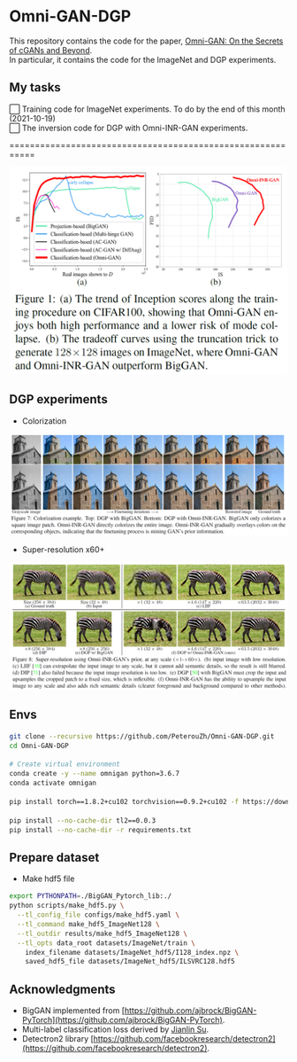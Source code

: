 # Omni-GAN-DGP


This repository contains the code for the paper, [Omni-GAN: On the Secrets of cGANs and Beyond](https://arxiv.org/abs/2011.13074). </br >
In particular, it contains the code for the ImageNet and DGP experiments.



## My tasks

⬜️ Training code for ImageNet experiments. To do by the end of this month (2021-10-19)  
⬜️ The inversion code for DGP with Omni-INR-GAN experiments.


===========================================================
<p float="left">
<img src=.github/truncation_curve.png width="600" />
</p>

## DGP experiments
- Colorization

<p float="left">
<img src=.github/colorization.png width="800" />
</p>

- Super-resolution x60+

<p float="left">
<img src=.github/SR60.png width="800" />
</p>

## Envs

```bash
git clone --recursive https://github.com/PeterouZh/Omni-GAN-DGP.git
cd Omni-GAN-DGP

# Create virtual environment
conda create -y --name omnigan python=3.6.7
conda activate omnigan

pip install torch==1.8.2+cu102 torchvision==0.9.2+cu102 -f https://download.pytorch.org/whl/lts/1.8/torch_lts.html

pip install --no-cache-dir tl2==0.0.3
pip install --no-cache-dir -r requirements.txt


```

## Prepare dataset

- Make hdf5 file
```bash
export PYTHONPATH=./BigGAN_Pytorch_lib:./
python scripts/make_hdf5.py \
  --tl_config_file configs/make_hdf5.yaml \
  --tl_command make_hdf5_ImageNet128 \
  --tl_outdir results/make_hdf5_ImageNet128 \
  --tl_opts data_root datasets/ImageNet/train \
    index_filename datasets/ImageNet_hdf5/I128_index.npz \
    saved_hdf5_file datasets/ImageNet_hdf5/ILSVRC128.hdf5

```


## Acknowledgments

- BigGAN implemented from [https://github.com/ajbrock/BigGAN-PyTorch](https://github.com/ajbrock/BigGAN-PyTorch).
- Multi-label classification loss derived by [Jianlin Su](https://kexue.fm/archives/7359).
- Detectron2 library [https://github.com/facebookresearch/detectron2](https://github.com/facebookresearch/detectron2).


